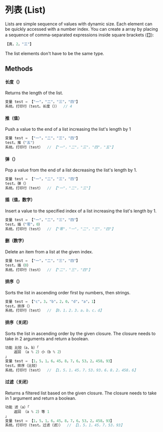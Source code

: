 # 列表 (List)
Lists are simple sequence of values with dynamic size. Each element can be quickly accessed with a number index. You can create a array by placing a sequence of comma-separated expressions inside square brackets (【】):
```c
【真，2，"三"】
```
The list elements don't have to be the same type.

## Methods

#### **长度**（）
Returns the length of the list.
```c
变量 test = 【"一"，"二"，"三"，"四"】
系统。打印行（test。长度（））  // 4
```
#### **推**（值）
Push a value to the end of a list increasing the list's length by 1
```c
变量 test = 【"一"，"二"，"三"，"四"】
test。推（"五"）
系统。打印行（test）  // 【"一"，"二"，"三"，"四"，"五"】
```
#### **弹**（）
Pop a value from the end of a list decreasing the list's length by 1.
```c
变量 test = 【"一"，"二"，"三"，"四"】
test。弹（）
系统。打印行（test）  // 【"一"，"二"，"三"】
```
#### **插**（值，数字）
Insert a value to the specified index of a list increasing the list's length by 1.
```c
变量 test = 【"一"，"二"，"三"，"四"】
test。插（"零"，0）
系统。打印行（test）  // 【"零"，"一"，"二"，"三"，"四"】
```
#### **删**（数字）
Delete an item from a list at the given index.
```c
变量 test = 【"一"，"二"，"三"，"四"】
test。插（0）
系统。打印行（test）  // 【"二"，"三"，"四"】
```
#### **排序**（）
Sorts the list in ascending order first by numbers, then strings.
```c
变量 test = 【"c"，3，"b"，2，0，"d"，"a"，1】
test。排序（）
系统。打印行（test）  // 【0，1，2，3，a，b，c，d】
```
#### **排序**（关闭）
Sorts the list in ascending order by the given closure. The closure needs to take in 2 arguments and return a boolean.
```c
功能 比较（a，b）「
    返回 （a % 2）小（b % 2）
」
变量 test = 【1，5，1，6，45，8，7，6，53，2，458，93】
test。排序（比较）
系统。打印行（test）  // 【1，5，1，45，7，53，93，6，8，2，458，6】
```
#### **过滤**（关闭）
Returns a filtered list based on the given closure. The closure needs to take in 1 argument and return a boolean.
```c
功能 滤（a）「
    返回 （a % 2）等 1
」
变量 test = 【1，5，1，6，45，8，7，6，53，2，458，93】
系统。打印行（test。过滤（滤））  // 【1，5，1，45，7，53，93】
```
